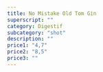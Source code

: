 ```yaml
---
title: No Mistake Old Tom Gin
superscript: ""
category: Digestif
subcategory: "shot"
description: ""
price1: "4,7"
price2: "8,5"
price3: ""
---
```

